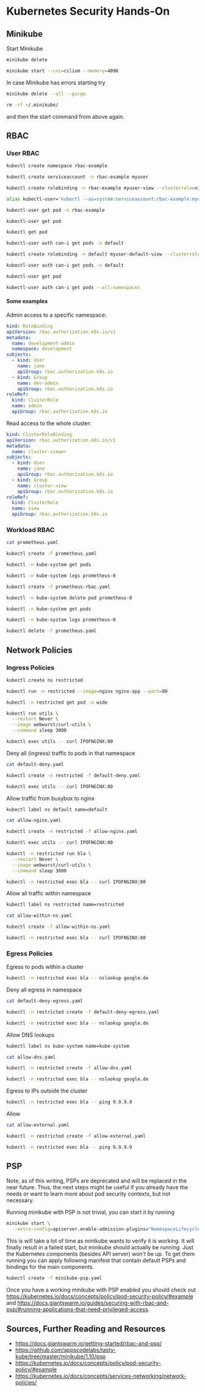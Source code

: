 # Kubernetes Security Hands-On

## Minikube

Start Minikube

```bash
minikube delete
```
```bash
minikube start --cni=cilium --memory=4096
```

In case Minikube has errors starting try

```bash
minikube delete --all --purge
```
```bash
rm -rf ~/.minikube/
```
and then the start command from above again.

## RBAC

### User RBAC

```bash
kubectl create namespace rbac-example
```
```bash
kubectl create serviceaccount -n rbac-example myuser
```
```bash
kubectl create rolebinding -n rbac-example myuser-view --clusterrole=view --serviceaccount=rbac-example:myuser
```
```bash
alias kubectl-user='kubectl --as=system:serviceaccount:rbac-example:myuser'
```
```bash
kubectl-user get pod -n rbac-example
```
```bash
kubectl-user get pod
```
```bash
kubectl get pod
```
```bash
kubectl-user auth can-i get pods -n default
```
```bash
kubectl create rolebinding -n default myuser-default-view --clusterrole=view --serviceaccount=rbac-example:myuser
```
```bash
kubectl-user auth can-i get pods -n default
```
```bash
kubectl-user get pod
```
```bash
kubectl-user auth can-i get pods --all-namespaces
```

#### Some examples

Admin access to a specific namespace:

```YAML
kind: RoleBinding
apiVersion: rbac.authorization.k8s.io/v1
metadata:
  name: development-admin
  namespace: development
subjects:
  - kind: User
    name: jane
    apiGroup: rbac.authorization.k8s.io
  - kind: Group
    name: dev-admin
    apiGroup: rbac.authorization.k8s.io  
roleRef:
  kind: ClusterRole
  name: admin
  apiGroup: rbac.authorization.k8s.io
```

Read access to the whole cluster:

```YAML
kind: ClusterRoleBinding
apiVersion: rbac.authorization.k8s.io/v1
metadata:
  name: cluster-viewer
subjects:
  - kind: User
    name: jane
    apiGroup: rbac.authorization.k8s.io
  - kind: Group
    name: cluster-view
    apiGroup: rbac.authorization.k8s.io  
roleRef:
  kind: ClusterRole
  name: view
  apiGroup: rbac.authorization.k8s.io
```

### Workload RBAC

```bash
cat prometheus.yaml
```
```bash
kubectl create -f prometheus.yaml
```
```bash
kubectl -n kube-system get pods
```
```bash
kubectl -n kube-system logs prometheus-0
```
```bash
kubectl create -f prometheus-rbac.yaml
```
```bash
kubectl -n kube-system delete pod prometheus-0
```
```bash
kubectl -n kube-system get pods
```
```bash
kubectl -n kube-system logs prometheus-0
```
```bash
kubectl delete -f prometheus.yaml
```

## Network Policies

### Ingress Policies

```bash
kubectl create ns restricted
```
```bash
kubectl run -n restricted --image=nginx nginx-app --port=80
```
```bash
kubectl -n restricted get pod -o wide
```
```bash
kubectl run utils \
  --restart Never \
  --image webwurst/curl-utils \
  --command sleep 3000
```
```bash
kubectl exec utils -- curl IPOFNGINX:80
```
Deny all (ingress) traffic to pods in that namespace
```bash
cat default-deny.yaml
```
```bash
kubectl create -n restricted -f default-deny.yaml
```
```bash
kubectl exec utils -- curl IPOFNGINX:80
```
Allow traffic from busybox to nginx
```bash
kubectl label ns default name=default
```
```bash
cat allow-nginx.yaml
```
```bash
kubectl create -n restricted -f allow-nginx.yaml
```
```bash
kubectl exec utils -- curl IPOFNGINX:80
```
```bash
kubectl -n restricted run bla \
  --restart Never \
  --image webwurst/curl-utils \
  --command sleep 3000
```
```bash
kubectl -n restricted exec bla -- curl IPOFNGINX:80
```
Allow all traffic within namespace
```bash
kubectl label ns restricted name=restricted
```
```bash
cat allow-within-ns.yaml
```
```bash
kubectl create -f allow-within-ns.yaml
```
```bash
kubectl -n restricted exec bla -- curl IPOFNGINX:80
```

### Egress Policies

Egress to pods within a cluster

```bash
kubectl -n restricted exec bla -- nslookup google.de
```
Deny all egress in namespace
```bash
cat default-deny-egress.yaml
```
```bash
kubectl -n restricted create -f default-deny-egress.yaml
```
```bash
kubectl -n restricted exec bla -- nslookup google.de
```
Allow DNS lookups
```bash
kubectl label ns kube-system name=kube-system
```
```bash
cat allow-dns.yaml
```
```bash
kubectl -n restricted create -f allow-dns.yaml
```
```bash
kubectl -n restricted exec bla -- nslookup google.de
```

Egress to IPs outside the cluster

```bash
kubectl -n restricted exec bla -- ping 9.9.9.9
```
Allow
```bash
cat allow-external.yaml
```
```bash
kubectl -n restricted create -f allow-external.yaml
```
```bash
kubectl -n restricted exec bla -- ping 9.9.9.9
```

## PSP

Note, as of this writing, PSPs are deprecated and will be replaced in the near future. Thus, the next steps might be useful if you already have the needs or want to learn more about pod security contexts, but not necessary.

Running minikube with PSP is not trivial, you can start it by running

```bash
minikube start \
  --extra-config=apiserver.enable-admission-plugins="NamespaceLifecycle,LimitRanger,ServiceAccount,DefaultStorageClass,DefaultTolerationSeconds,NodeRestriction,PodSecurityPolicy,MutatingAdmissionWebhook,ValidatingAdmissionWebhook,ResourceQuota"
```

This is will take a lot of time as minikube wants to verify it is working. 
It will finally result in a failed start, but minikube should actually be running. 
Just the Kubernetes components (besides API server) won't be up. 
To get them running you can apply following manifest that contain default PSPs and 
bindings for the main components.

```bash
kubectl create -f minikube-psp.yaml
```

Once you have a working minikube with PSP enabled you should check out https://kubernetes.io/docs/concepts/policy/pod-security-policy/#example and https://docs.giantswarm.io/guides/securing-with-rbac-and-psp/#running-applications-that-need-privileged-access.

## Sources, Further Reading and Resources

- https://docs.giantswarm.io/getting-started/rbac-and-psp/
- https://github.com/appscodelabs/tasty-kube/tree/master/minikube/1.10/psp
- https://kubernetes.io/docs/concepts/policy/pod-security-policy/#example
- https://kubernetes.io/docs/concepts/services-networking/network-policies/